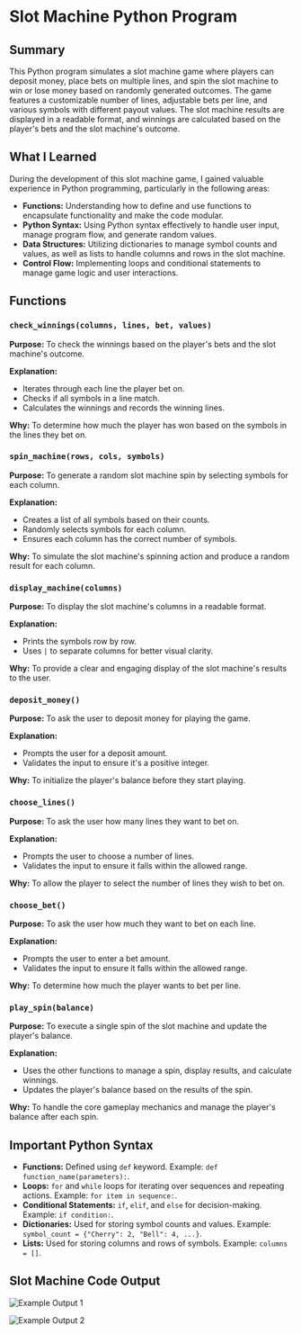 # Slot Machine Python Program

## Summary

This Python program simulates a slot machine game where players can deposit money, place bets on multiple lines, and spin the slot machine to win or lose money based on randomly generated outcomes. The game features a customizable number of lines, adjustable bets per line, and various symbols with different payout values. The slot machine results are displayed in a readable format, and winnings are calculated based on the player's bets and the slot machine's outcome.

## What I Learned

During the development of this slot machine game, I gained valuable experience in Python programming, particularly in the following areas:

- **Functions:** Understanding how to define and use functions to encapsulate functionality and make the code modular.
- **Python Syntax:** Using Python syntax effectively to handle user input, manage program flow, and generate random values.
- **Data Structures:** Utilizing dictionaries to manage symbol counts and values, as well as lists to handle columns and rows in the slot machine.
- **Control Flow:** Implementing loops and conditional statements to manage game logic and user interactions.

## Functions

### `check_winnings(columns, lines, bet, values)`

**Purpose:** To check the winnings based on the player's bets and the slot machine's outcome.

**Explanation:**
- Iterates through each line the player bet on.
- Checks if all symbols in a line match.
- Calculates the winnings and records the winning lines.

**Why:** To determine how much the player has won based on the symbols in the lines they bet on.

### `spin_machine(rows, cols, symbols)`

**Purpose:** To generate a random slot machine spin by selecting symbols for each column.

**Explanation:**
- Creates a list of all symbols based on their counts.
- Randomly selects symbols for each column.
- Ensures each column has the correct number of symbols.

**Why:** To simulate the slot machine's spinning action and produce a random result for each column.

### `display_machine(columns)`

**Purpose:** To display the slot machine's columns in a readable format.

**Explanation:**
- Prints the symbols row by row.
- Uses `|` to separate columns for better visual clarity.

**Why:** To provide a clear and engaging display of the slot machine's results to the user.

### `deposit_money()`

**Purpose:** To ask the user to deposit money for playing the game.

**Explanation:**
- Prompts the user for a deposit amount.
- Validates the input to ensure it's a positive integer.

**Why:** To initialize the player's balance before they start playing.

### `choose_lines()`

**Purpose:** To ask the user how many lines they want to bet on.

**Explanation:**
- Prompts the user to choose a number of lines.
- Validates the input to ensure it falls within the allowed range.

**Why:** To allow the player to select the number of lines they wish to bet on.

### `choose_bet()`

**Purpose:** To ask the user how much they want to bet on each line.

**Explanation:**
- Prompts the user to enter a bet amount.
- Validates the input to ensure it falls within the allowed range.

**Why:** To determine how much the player wants to bet per line.

### `play_spin(balance)`

**Purpose:** To execute a single spin of the slot machine and update the player's balance.

**Explanation:**
- Uses the other functions to manage a spin, display results, and calculate winnings.
- Updates the player's balance based on the results of the spin.

**Why:** To handle the core gameplay mechanics and manage the player's balance after each spin.

## Important Python Syntax

- **Functions:** Defined using `def` keyword. Example: `def function_name(parameters):`.
- **Loops:** `for` and `while` loops for iterating over sequences and repeating actions. Example: `for item in sequence:`.
- **Conditional Statements:** `if`, `elif`, and `else` for decision-making. Example: `if condition:`.
- **Dictionaries:** Used for storing symbol counts and values. Example: `symbol_count = {"Cherry": 2, "Bell": 4, ...}`.
- **Lists:** Used for storing columns and rows of symbols. Example: `columns = []`.

## Slot Machine Code Output

![Example Output 1](IMAGE_URL_1)

![Example Output 2](IMAGE_URL_2)
